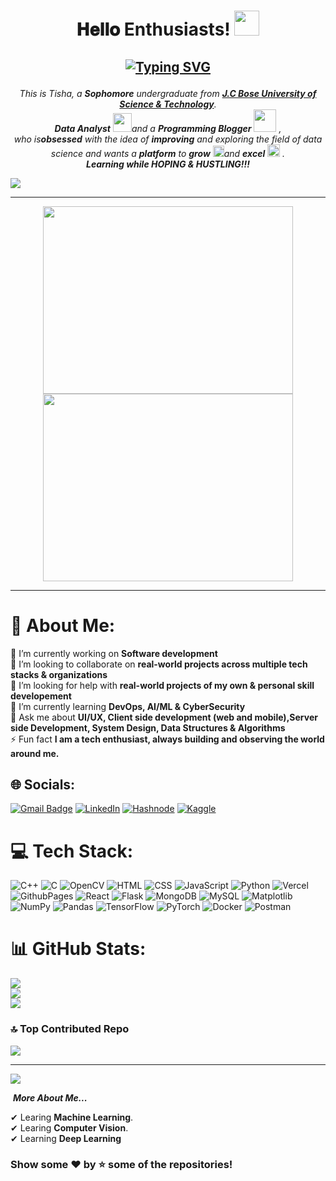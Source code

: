 <h1 align="center">
𝐇𝐞𝐥𝐥𝐨 Enthusiasts! 
    <a target="_blank">
    <img src="https://github.com/JayantGoel001/JayantGoel001/blob/master/GIF/Hi.gif" width="40px" />
  </a>
      
 <h2 align="center">

  [![Typing SVG](https://readme-typing-svg.herokuapp.com?font=firacode&color=%235BCDEC&size=26&duration=2500&center=true&vCenter=true&lines=This+is+Tisha;Data+Analyst;Open+source+contributor)](https://git.io/typing-svg)
    </h2>
    
<p align="center">
  <em>
    This is Tisha, a <b>Sophomore</b> undergraduate from <a href="https://www.jcboseust.ac.in/"> <b>J.C Bose University of Science & Technology</b></a>. <br>
    <b>Data Analyst</b> <img src="https://github.com/TheDudeThatCode/TheDudeThatCode/blob/master/Assets/Developer.gif" width="30px">and a <b>Programming Blogger</b>&nbsp;<img src="https://github.com/TheDudeThatCode/TheDudeThatCode/blob/master/Assets/Designer.gif" width="36px">&nbsp,<br>who is<b>obsessed</b>
    with the idea of <b>improving</b> and exploring the field of data science and wants a <b>platform</b> to 
    <b>grow</b> <img src="https://github.com/TheDudeThatCode/TheDudeThatCode/blob/master/Assets/Rocket.gif" width="18px">and 
    <b>excel</b> <img src="https://github.com/TheDudeThatCode/TheDudeThatCode/blob/master/Assets/Medal.gif" width="20px">&nbsp.
  </em> 
  <br>
<b><i>Learning while HOPING & HUSTLING!!!</i></b> 
</p>


![](https://komarev.com/ghpvc/?username=Tisha6661&color=blueviolet&label=Profile+Views)

<hr>

<p align="center">         
<img width="400px" height="300px" src="https://github-readme-stats.vercel.app/api?username=Tisha6661&show_icons=true&theme=tokyonight&hide_border=true&bg_color=1F222E" /> 
<img width="400px" height="300px" src="https://github-readme-streak-stats.herokuapp.com?user=Tisha6661&theme=gotham&hide_border=true&fire=C77800&ring=DD910B&background=1F222E" /> 
<hr>
</p>
                                                           
# 💫 About Me:
🔭 I’m currently working on __Software development__<br>👯 I’m looking to collaborate on __real-world projects across multiple tech stacks & organizations__<br>🤝 I’m looking for help with __real-world projects of my own & personal skill developement__<br>🌱 I’m currently learning __DevOps, AI/ML  & CyberSecurity__<br>💬 Ask me about __UI/UX, Client side development (web and mobile),Server side Development, System Design, Data Structures & Algorithms__<br>⚡ Fun fact __I am a tech enthusiast, always building and observing the world around me.__


## 🌐 Socials:
[![Gmail Badge](https://img.shields.io/badge/-tishag6661@gmail.com-c14438?style=flat-square&logo=Gmail&logoColor=white&link=mailto:tishag6661@gmail.com)](mailto:tishag6661@gmail.com)
[![LinkedIn](https://img.shields.io/badge/LinkedIn-%230077B5.svg?logo=linkedin&logoColor=white)](https://www.linkedin.com/in/tisha-garg-4b207322a/) 
[![Hashnode](https://www.svgrepo.com/svg/353859/hashnode-icon)](https://hashnode.com/@tisha6661)
[![Kaggle](https://www.svgrepo.com/svg/349422/kaggle)](https://www.kaggle.com/tisha9991)


# 💻 Tech Stack:
![C++](https://img.shields.io/badge/c++-%2300599C.svg?style=for-the-badge&logo=c%2B%2B&logoColor=white) ![C](https://img.shields.io/badge/c-%2300599C.svg?style=for-the-badge&logo=c&logoColor=white) ![OpenCV](https://img.shields.io/badge/OpenCV-%23ED8B00.svg?style=for-the-badge&logo=OpenCV&logoColor=white) ![HTML](https://img.shields.io/badge/HTML-%3670A0.svg?style=for-the-badge&logo=Html&logoColor=black) ![CSS](https://img.shields.io/badge/CSS-3670A0.svg?style=for-the-badge&logo=CSS&logoColor=white)  ![JavaScript](https://img.shields.io/badge/javascript-%23323330.svg?style=for-the-badge&logo=javascript&logoColor=%23F7DF1E) ![Python](https://img.shields.io/badge/python-3670A0?style=for-the-badge&logo=python&logoColor=ffdd54) ![Vercel](https://img.shields.io/badge/vercel-%23000000.svg?style=for-the-badge&logo=vercel&logoColor=white) ![GithubPages](https://img.shields.io/badge/github%20pages-121013?style=for-the-badge&logo=github&logoColor=white) ![React](https://img.shields.io/badge/react-%2320232a.svg?style=for-the-badge&logo=react&logoColor=%2361DAFB) ![Flask](https://img.shields.io/badge/flask-%23000.svg?style=for-the-badge&logo=flask&logoColor=white) ![MongoDB](https://img.shields.io/badge/MongoDB-%234ea94b.svg?style=for-the-badge&logo=mongodb&logoColor=white) ![MySQL](https://img.shields.io/badge/mysql-%2300000f.svg?style=for-the-badge&logo=mysql&logoColor=white) ![Matplotlib](https://img.shields.io/badge/Matplotlib-%23ffffff.svg?style=for-the-badge&logo=Matplotlib&logoColor=black) ![NumPy](https://img.shields.io/badge/numpy-%23013243.svg?style=for-the-badge&logo=numpy&logoColor=white) ![Pandas](https://img.shields.io/badge/pandas-%23150458.svg?style=for-the-badge&logo=pandas&logoColor=white) ![TensorFlow](https://img.shields.io/badge/TensorFlow-%23FF6F00.svg?style=for-the-badge&logo=TensorFlow&logoColor=white) ![PyTorch](https://img.shields.io/badge/PyTorch-%23EE4C2C.svg?style=for-the-badge&logo=PyTorch&logoColor=white) ![Docker](https://img.shields.io/badge/docker-%230db7ed.svg?style=for-the-badge&logo=docker&logoColor=white) ![Postman](https://img.shields.io/badge/Postman-FF6C37?style=for-the-badge&logo=postman&logoColor=white)

# 📊 GitHub Stats:
![](https://github-readme-stats.vercel.app/api?username=Tisha6661&theme=dark&hide_border=false&include_all_commits=true&count_private=true)<br/>
![](https://github-readme-streak-stats.herokuapp.com/?user=Tisha6661&theme=dark&hide_border=false)<br/>
![](https://github-readme-stats.vercel.app/api/top-langs/?username=Tisha6661&theme=dark&hide_border=false&include_all_commits=true&count_private=true&layout=compact)

### 🔝 Top Contributed Repo
![](https://github-contributor-stats.vercel.app/api?username=Tisha6661&limit=5&theme=onedark&combine_all_yearly_contributions=true)

---
[![](https://visitcount.itsvg.in/api?id=Tisha6661&icon=5&color=6)](https://visitcount.itsvg.in)


&nbsp;***More About Me...***


✔ Learing **Machine Learning**.<br>
✔ Learing **Computer Vision**.<br>
✔ Learning **Deep Learning** <br>
                                                           
### Show some ❤️ by ⭐ some of the repositories!
